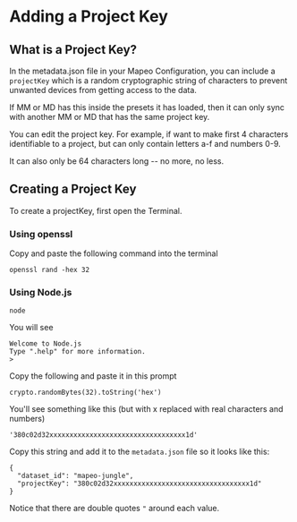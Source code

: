 # Adding a Project Key

## What is a Project Key?

In the metadata.json file in your Mapeo Configuration, you can include a `projectKey` which is a random cryptographic string of characters to prevent unwanted devices from getting access to the data.

If MM or MD has this inside the presets it has loaded, then it can only sync with another MM or MD that has the same project key. 

You can edit the project key. For example, if want to make first 4 characters identifiable to a project, but can only contain letters a-f and numbers 0-9. 

It can also only be 64 characters long -- no more, no less. 

## Creating a Project Key

To create a projectKey, first open the Terminal.

### Using openssl

Copy and paste the following command into the terminal

```text
openssl rand -hex 32
```



### Using Node.js

```text
node
```

You will see

```text
Welcome to Node.js 
Type ".help" for more information.
>
```

Copy the following and paste it in this prompt

```text
crypto.randomBytes(32).toString('hex')
```

You'll see something like this \(but with x replaced with real characters and numbers\)

```text
'380c02d32xxxxxxxxxxxxxxxxxxxxxxxxxxxxxxxxxx1d'
```

Copy this string and add it to the `metadata.json` file so it looks like this:

```text
{
  "dataset_id": "mapeo-jungle",
  "projectKey": "380c02d32xxxxxxxxxxxxxxxxxxxxxxxxxxxxxxxxxx1d"
}
```

Notice that there are double quotes `"` around each value.

